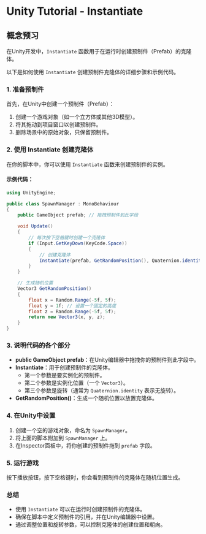 # Unity Tutorial - Instantiate

## 概念预习

在Unity开发中，`Instantiate` 函数用于在运行时创建预制件（Prefab）的克隆体。

以下是如何使用 `Instantiate` 创建预制件克隆体的详细步骤和示例代码。

### 1. 准备预制件

首先，在Unity中创建一个预制件（Prefab）：
1. 创建一个游戏对象（如一个立方体或其他3D模型）。
2. 将其拖动到项目窗口以创建预制件。
3. 删除场景中的原始对象，只保留预制件。

### 2. 使用 Instantiate 创建克隆体

在你的脚本中，你可以使用 `Instantiate` 函数来创建预制件的实例。

#### 示例代码：

```csharp
using UnityEngine;

public class SpawnManager : MonoBehaviour
{
    public GameObject prefab; // 拖拽预制件到此字段

    void Update()
    {
        // 每次按下空格键时创建一个克隆体
        if (Input.GetKeyDown(KeyCode.Space))
        {
            // 创建克隆体
            Instantiate(prefab, GetRandomPosition(), Quaternion.identity);
        }
    }

    // 生成随机位置
    Vector3 GetRandomPosition()
    {
        float x = Random.Range(-5f, 5f);
        float y = 1f; // 设置一个固定的高度
        float z = Random.Range(-5f, 5f);
        return new Vector3(x, y, z);
    }
}
```

### 3. 说明代码的各个部分

- **public GameObject prefab**：在Unity编辑器中拖拽你的预制件到此字段中。
- **Instantiate**：用于创建预制件的克隆体。
  - 第一个参数是要实例化的预制件。
  - 第二个参数是实例化位置（一个 `Vector3`）。
  - 第三个参数是旋转（通常为 `Quaternion.identity` 表示无旋转）。
- **GetRandomPosition()**：生成一个随机位置以放置克隆体。

### 4. 在Unity中设置

1. 创建一个空的游戏对象，命名为 `SpawnManager`。
2. 将上面的脚本附加到 `SpawnManager` 上。
3. 在Inspector面板中，将你创建的预制件拖到 `prefab` 字段。

### 5. 运行游戏

按下播放按钮，按下空格键时，你会看到预制件的克隆体在随机位置生成。

### 总结

- 使用 `Instantiate` 可以在运行时创建预制件的克隆体。
- 确保在脚本中定义预制件的引用，并在Unity编辑器中设置。
- 通过调整位置和旋转参数，可以控制克隆体的创建位置和朝向。
